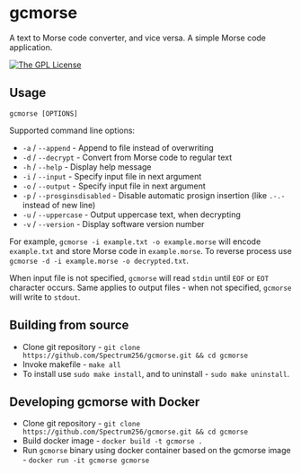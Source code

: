 # gcmorse
A text to Morse code converter, and vice versa. A simple Morse code application.


[![The GPL License](https://img.shields.io/badge/license-GPL-yellow.svg?style=flat-square)](https://opensource.org/licenses/GPL-3.0)

## Usage
`gcmorse [OPTIONS]`

Supported command line options:
 - `-a` / `--append` - Append to file instead of overwriting
 - `-d` / `--decrypt` - Convert from Morse code to regular text
 - `-h` / `--help` - Display help message
 - `-i` / `--input` - Specify input file in next argument
 - `-o` / `--output` - Specify input file in next argument
 - `-p` / `--prosginsdisabled` - Disable automatic prosign insertion (like `.-.-` instead of new line)
 - `-u` / `--uppercase` - Output uppercase text, when decrypting
 - `-v` / `--version` - Display software version number
 
For example, `gcmorse -i example.txt -o example.morse` will encode `example.txt` and store Morse code in `example.morse`.
To reverse process use `gcmorse -d -i example.morse -o decrypted.txt`.

When input file is not specified, `gcmorse` will read `stdin` until `EOF` or `EOT` character occurs.
Same applies to output files - when not specified, `gcmorse` will write to `stdout`.

## Building from source
 - Clone git repository - `git clone https://github.com/Spectrum256/gcmorse.git && cd gcmorse`
 - Invoke makefile - `make all`
 - To install use `sudo make install`, and to uninstall - `sudo make uninstall`.
 
 ## Developing gcmorse with Docker
 - Clone git repository - `git clone https://github.com/Spectrum256/gcmorse.git && cd gcmorse`
 - Build docker image - `docker build -t gcmorse .`
 - Run `gcmorse` binary using docker container based on the gcmorse image - `docker run -it gcmorse gcmorse`
